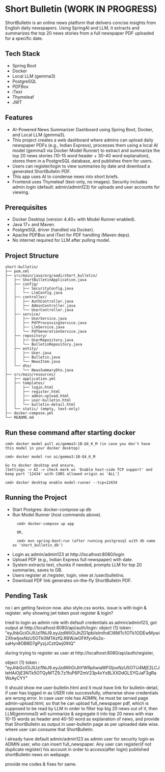 # Short Bulletin (WORK IN PROGRESS)
ShortBulletin is an online news platform that delivers concise insights from English daily newspapers.
Using SpringAI and LLM, it extracts and summarizes the top 20 news stories from a full newspaper PDF
uploaded for a specific date.

## Tech Stack
- Spring Boot
- Docker
- Local LLM (gemma3)
- PostgreSQL
- PDFBox
- iText
- Thymeleaf
- JWT

## Features
- AI-Powered News Summarizer Dashboard using Spring Boot, Docker, and Local LLM (gemma3).
- This project creates a web dashboard where admins can upload daily newspaper PDFs (e.g., Indian Express), 
  processes them using a local AI model (gemma3 via Docker Model Runner) to extract and summarize
  the top 20 news stories (10-15 word header + 30-40 word explanation), stores them in a PostgreSQL database,
  and publishes them for users.
- Users can register/login to view summaries by date and download a generated ShortBulletin PDF.
- This app uses AI to condense news into short briefs.
- Frontend uses Thymeleaf (text-only, no images). Security includes admin login (default: admin/admin123)
  for uploads and user accounts for viewing.

## Prerequisites
- Docker Desktop (version 4.40+ with Model Runner enabled).
- Java 17+ and Maven.
- PostgreSQL driver (handled via Docker).
- Apache PDFBox and iText for PDF handling (Maven deps).
- No internet required for LLM after pulling model.

## Project Structure
```
short-bulletin/
├── pom.xml
├── src/main/java/org/aadi/short_bulletin/
│   ├── ShortBulletinApplication.java
│   ├── config/
│   │   ├── SecurityConfig.java
│   │   └── LlmConfig.java
│   ├── controller/
│   │   ├── AuthController.java
│   │   ├── AdminController.java
│   │   └── UserController.java
│   ├── service/
│   │   ├── UserService.java
│   │   ├── PdfProcessingService.java
│   │   ├── LlmService.java
│   │   └── PdfGenerationService.java
│   ├── repository/
│   │   ├── UserRepository.java
│   │   └── BulletinRepository.java
│   ├── entity/
│   │   ├── User.java
│   │   ├── Bulletin.java
│   │   └── NewsItem.java
│   └── dto/
│       └── NewsSummaryDto.java
├── src/main/resources/
│   ├── application.yml
│   ├── templates/
│   │   ├── login.html
│   │   ├── register.html
│   │   ├── admin-upload.html
│   │   ├── user-bulletin.html
│   │   └── bulletin-detail.html
│   └── static/ (empty, text-only)
├── docker-compose.yml
└── README.md
```

## Run these command after starting docker
```
cmd> docker model pull ai/gemma3:1B-Q4_K_M (in case you don't have this model in your docker desktop)

cmd> docker model run ai/gemma3:1B-Q4_K_M

Go to docker desktop and ensure,
[Settings -> AI -> check mark on 'Enable host-side TCP support' and keep port '12434' with CORS allowed origin as 'ALL']

cmd> docker desktop enable model-runner --tcp=12434
```

## Running the Project
- Start Postgres: docker-compose up db
- Run Model Runner (host commands above).
  ```
    cmd> docker-compose up app
  
    OR,
  
    cmd> mvn spring-boot:run (after running postgresql with db name as 'short_bulletin_db')
  ```
- Login as admin/admin123 at http://localhost:8080/login
- Upload PDF (e.g., Indian Express full newspaper) with date.
- System extracts text, chunks if needed, prompts LLM for top 20 summaries, saves to DB.
- Users register at /register, login, view at /user/bulletins.
- Download PDF link generates on-the-fly ShortBulletin PDF.

## Pending Task
no i am getting favicon now. also style.css works. issue is with login & register. why showing jwt token post register & login?

tried to login as admin role with default credentials as admin/admin123, got output at http://localhost:8080/api/auth/login:
object
{1}
token
:
"eyJhbGciOiJIUzI1NiJ9.eyJzdWIiOiJhZG1pbiIsImlhdCI6MTc1OTk1ODEwMywiZXhwIjoxNzU5OTk0MTAzfQ.R6WJeOFKfyv6s2s-saHyn8OB8D7gPyzjJCztQwj0XtQ"



during trying to register as user at http://localhost:8080/api/auth/register,

object
{1}
token
:
"eyJhbGciOiJIUzI1NiJ9.eyJzdWIiOiJhYWRpIiwiaWF0IjoxNzU5OTU4MjE2LCJleHAiOjE3NTk5OTQyMTZ9.7z1fuP6PZmV23p4xYx8LXXDdGLSYGJaF3gRaWsAyCYY"

It should show me user-bulletin.html and it must have link for bulletin-detail, if user has logged in as USER role successfully, otherwise show credentials are wrong error. 
In case user role has ADMIN, he must be served page admin-upload.html, so that he can upload full_newspaper pdf, which is supposed to be read by LLM in order to filter top big 20 news out of it, 
then LLM(gemmma3) will summarize & segregate it into top 20 news with max 10-15 words as header and 40-50 word as explanation of news, 
and provide that ShortBulletin as output in user-bulletin page as per uploaded date wise. where user can consume that ShortBulletin.

I already have default admin/admin123 as admin user for security login as ADMIN user, who can insert full_newspaper. 
Any user can register(if not duplicate register) his account in order to access(after login) published shortBulletin news on webpage.

provide me codes & fixes for same.